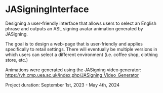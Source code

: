 # JASigningInterface
Designing a user-friendly interface that allows users to select an English phrase and outputs an  ASL signing avatar animation generated by JASigning.

The goal is to design a web-page that is user-friendly and applies specifically to retail settings. There will eventually be multiple versions in which users can select a different environment (i.e. coffee shop, clothing store, etc.)

Animations were generated using the JASigning video generator: https://vh.cmp.uea.ac.uk/index.php/JASigning_Video_Generator

Project duration: September 1st, 2023 - May 4th, 2024
